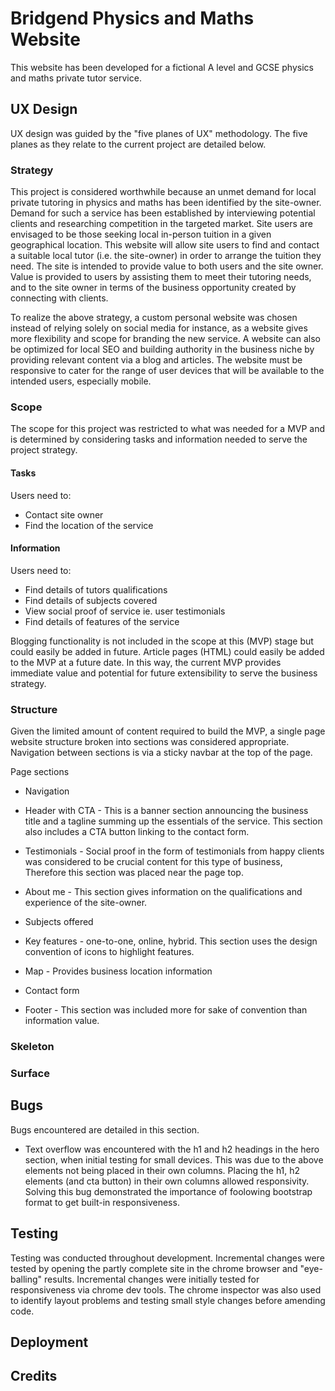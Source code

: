 # **Bridgend Physics and Maths Website**  

This website has been developed for a fictional A level and GCSE physics and maths private tutor service. 


## UX Design

UX design was guided by the "five planes of UX" methodology. The five planes as they relate to the current project are detailed below.  

### Strategy

This project is considered worthwhile because an unmet demand for local private tutoring in physics and maths has been identified by the site-owner. Demand for such a service has been established by interviewing potential clients and researching competition in the targeted market. Site users are envisaged to be those seeking local in-person tuition in a given geographical location. This website will allow site users to find and contact a suitable local tutor (i.e. the site-owner) in order to arrange the tuition they need. The site is intended to provide value to both users and the site owner. Value is provided to users by assisting them to meet their tutoring needs, and to the site owner in terms of the business opportunity created by connecting with clients. 

To realize the above strategy, a custom personal website was chosen instead of relying solely on social media for instance, as a website gives more flexibility and scope for branding the new service. A website can also be optimized for local SEO and building authority in the business niche by providing relevant content via a blog and articles. The website must be responsive to cater for the range of user devices that will be available to the intended users, especially mobile. 

### Scope

The scope for this project was restricted to what was needed for a MVP and is determined by considering tasks and information needed to serve the project strategy. 

#### Tasks  

Users need to:


* Contact site owner
* Find the location of the service

#### Information

Users need to:

* Find details of tutors qualifications
* Find details of subjects covered 
* View social proof of service ie. user testimonials
* Find details of features of the service

Blogging functionality is not included in the scope at this (MVP) stage but could easily be added in future. Article pages (HTML) could easily be added to the MVP at a future date. In this way, the current MVP provides immediate value and potential for future extensibility to serve the business strategy. 


### Structure

Given the limited amount of content required to build the MVP, a single page website structure broken into sections was considered appropriate. Navigation between sections is via a sticky navbar at the top of the page.

Page sections

* Navigation

* Header with CTA - This is a banner section announcing the business title and a tagline summing up the essentials of the service. This section also includes a CTA button linking to the contact form. 
* Testimonials - Social proof in the form of testimonials from happy clients was considered to be crucial content for this type of business, Therefore this section was placed near the page top.
* About me - This section gives information on the qualifications and experience of the site-owner.
* Subjects offered 
* Key features - one-to-one, online, hybrid. This section uses the design convention of icons to highlight features. 
* Map - Provides business location information
* Contact form
* Footer - This section was included more for sake of convention than information value. 

### Skeleton

### Surface

## **Bugs**

Bugs encountered are detailed in this section.

* Text overflow was encountered with the h1 and h2 headings in the hero section, when initial testing for small devices. This was due to the above elements not being placed in their own columns. Placing the h1, h2 elements (and cta button) in their own columns allowed responsivity. Solving this bug demonstrated the importance of foolowing bootstrap format to get built-in responsiveness.

## **Testing**

Testing was conducted throughout development. Incremental changes were tested by opening the partly complete site in the chrome browser and "eye-balling" results. Incremental changes were initially tested for responsiveness via chrome dev tools. The chrome inspector was also used to identify layout problems and testing small style changes before amending code.

## **Deployment**

## **Credits**